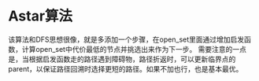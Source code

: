 # Astar算法
该算法和DFS思想很像，就是多添加一个步骤，在open_set里面通过增加启发函数，计算open_set中代价最低的节点并挑选出来作为下一步。
需要注意的一点是，当根据启发函数走的路径遇到障碍物，路径折返时，可以更新临界点的parent，以保证路径回溯时选择更短的路径。如果不加也行，也是基本最优。
